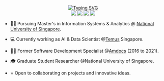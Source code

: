 <p align="center">
<a href="https://github.com/singhvarsha0808">
    <img src="https://readme-typing-svg.demolab.com?font=Fira+Code&duration=1000&pause=2000&multiline=true&width=930&height=200&lines=Varsha+Singh;Master's+student+%7C+Data+Science+Enthusiast+%7C+Data+Analyst%7C+Software+Developer;Data+Science+%7C+Machine+Learning+%7C+Explainable+AI+%7C+Telecom+BSS;National+University+of+Singapore+%7C+Munich+Re+%7C+Ex+-Amdocs+%7C+Ex-Oracle" alt="Typing SVG" />
</a>
<br/>
<a href="https://www.linkedin.com/in/varshasi/">
    <img src="https://img.shields.io/badge/LinkedIn-0077B5?style=for-the-badge&logo=linkedin&logoColor=white">
</a>
<a href="mailto:singhvarsha88@outlook.com">
    <img src="https://img.shields.io/badge/Gmail-D14836?style=for-the-badge&logo=gmail&logoColor=white">
</a>
<a href="https://medium.com/@varshasi">
    <img src="https://img.shields.io/badge/Medium-12100E?style=for-the-badge&logo=medium&logoColor=white">
</a>
<a href="https://public.tableau.com/app/profile/varsha.singh5648">
    <img src="https://img.shields.io/badge/Tableau-E97627?style=for-the-badge&logo=Tableau&logoColor=white">
</a>    
<br/>

* 🧑‍🎓 Pursuing Master's in Information Systems & Analytics @ [National University of Singapore](https://www.comp.nus.edu.sg/). 

* 💻 Currently working as AI & Data Scientist @[Temus](https://www.temus.com/) Singapore.

* 🧑‍💼 Former Software Development Specialist @[Amdocs](https://www.amdocs.com/) (2016 to 2021).

* 🎓 Graduate Student Researcher @National University of Singapore.

* ⭐ Open to collaborating on projects and innovative ideas. 

<br/> 

<!-- <a href="https://github.com/singhvarsha0808">
    <img src="https://github-stats-alpha.vercel.app/api?username=singhvarsha0808&cc=22272e&tc=37BCF6&ic=fff&">
</a> -->

</p>
